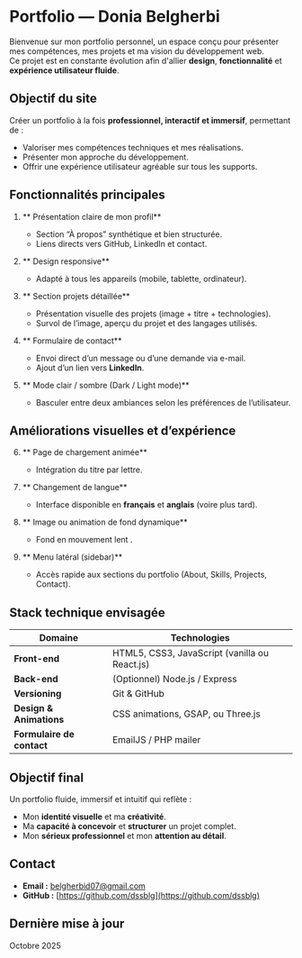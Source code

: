 #  Portfolio — Donia Belgherbi

Bienvenue sur mon portfolio personnel, un espace conçu pour présenter mes compétences, mes projets et ma vision du développement web.  
Ce projet est en constante évolution afin d'allier **design**, **fonctionnalité** et **expérience utilisateur fluide**.



##  Objectif du site
Créer un portfolio à la fois **professionnel, interactif et immersif**, permettant de :
- Valoriser mes compétences techniques et mes réalisations.
- Présenter mon approche du développement.
- Offrir une expérience utilisateur agréable sur tous les supports.



##  Fonctionnalités principales 

1. ** Présentation claire de mon profil**
   - Section “À propos” synthétique et bien structurée.
   - Liens directs vers GitHub, LinkedIn et contact.

2. ** Design responsive**
   - Adapté à tous les appareils (mobile, tablette, ordinateur).

3. ** Section projets détaillée**
   - Présentation visuelle des projets (image + titre + technologies).
   - Survol de l’image, aperçu du projet et des langages utilisés.


4. ** Formulaire de contact**
   - Envoi direct d’un message ou d’une demande via e-mail.
   - Ajout d’un lien vers **LinkedIn**.

5. ** Mode clair / sombre (Dark / Light mode)**
   - Basculer entre deux ambiances selon les préférences de l’utilisateur.



##  Améliorations visuelles et d’expérience 

6. ** Page de chargement animée**
   - Intégration du titre par lettre.

7. ** Changement de langue**
   - Interface disponible en **français** et **anglais** (voire plus tard).

8. ** Image ou animation de fond dynamique**
   - Fond en mouvement lent .


10. ** Menu latéral (sidebar)**
    - Accès rapide aux sections du portfolio (About, Skills, Projects, Contact).




##  Stack technique envisagée

| Domaine | Technologies |
|----------|---------------|
| **Front-end** | HTML5, CSS3, JavaScript (vanilla ou React.js) |
| **Back-end** | (Optionnel) Node.js / Express |
| **Versioning** | Git & GitHub |
| **Design & Animations** | CSS animations, GSAP, ou Three.js |
| **Formulaire de contact** | EmailJS / PHP mailer |



##  Objectif final
Un portfolio fluide, immersif et intuitif qui reflète :
- Mon **identité visuelle** et ma **créativité**.  
- Ma **capacité à concevoir** et **structurer** un projet complet.  
- Mon **sérieux professionnel** et mon **attention au détail**.



##  Contact
- **Email :** [belgherbid07@gmail.com](mailto:belgherbid07@gmail.com)  
- **GitHub :** [https://github.com/dssblg](https://github.com/dssblg)  



##  Dernière mise à jour
Octobre 2025  

